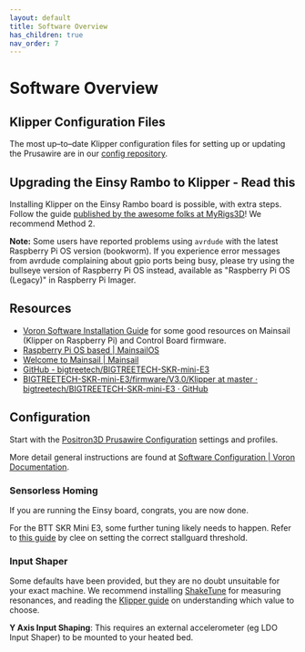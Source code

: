 ```yaml
---
layout: default
title: Software Overview
has_children: true
nav_order: 7
---
```


# Software Overview

## Klipper Configuration Files

The most up–to–date Klipper configuration files for setting up or updating the Prusawire are in our [config repository](https://github.com/Positron3D/prusawire-klipper-config).

## Upgrading the Einsy Rambo to Klipper - Read this

Installing Klipper on the Einsy Rambo board is possible, with extra steps. Follow the guide [published by the awesome folks at MyRigs3D](https://myrigs3d.com/blogs/infos/revive-your-prusa-mk3s-with-klipper-1-5-flash-bootloader)! We recommend Method 2.

**Note:** Some users have reported problems using `avrdude` with the latest Raspberry Pi OS version (bookworm). If you experience error messages from avrdude complaining about gpio ports being busy, please try using the bullseye version of Raspberry Pi OS instead, available as "Raspberry Pi OS (Legacy)" in Raspberry Pi Imager.


## Resources
- [Voron Software Installation Guide](https://docs.vorondesign.com/build/software/) for some good resources on Mainsail (Klipper on Raspberry Pi) and Control Board firmware.
- [Raspberry Pi OS based \| MainsailOS](https://docs-os.mainsail.xyz/getting-started/raspberry-pi-os-based)
- [Welcome to Mainsail \| Mainsail](https://docs.mainsail.xyz/)
- [GitHub - bigtreetech/BIGTREETECH-SKR-mini-E3](https://github.com/bigtreetech/BIGTREETECH-SKR-mini-E3)
- [BIGTREETECH-SKR-mini-E3/firmware/V3.0/Klipper at master · bigtreetech/BIGTREETECH-SKR-mini-E3 · GitHub](https://github.com/bigtreetech/BIGTREETECH-SKR-mini-E3/tree/master/firmware/V3.0/Klipper)

## Configuration
Start with the [Positron3D Prusawire Configuration](https://github.com/Positron3D/prusawire-klipper-config) settings and profiles.

More detail general instructions are found at [Software Configuration \| Voron Documentation](https://docs.vorondesign.com/build/software/configuration.html).

### Sensorless Homing
If you are running the Einsy board, congrats, you are now done.

For the BTT SKR Mini E3, some further tuning likely needs to happen. Refer to [this guide](https://gist.github.com/clee/9108f7717defce8b1222698f816def0a#finding-the-right-stallguard-threshold) by clee on setting the correct stallguard threshold.
### Input Shaper
Some defaults have been provided, but they are no doubt unsuitable for your exact machine. We recommend installing [ShakeTune](https://github.com/Frix-x/klippain-shaketune) for measuring resonances, and reading the [Klipper guide](https://www.klipper3d.org/Measuring_Resonances.html#max-smoothing) on understanding which value to choose.

**Y Axis Input Shaping**: This requires an external accelerometer (eg LDO Input Shaper) to be mounted to your heated bed.
